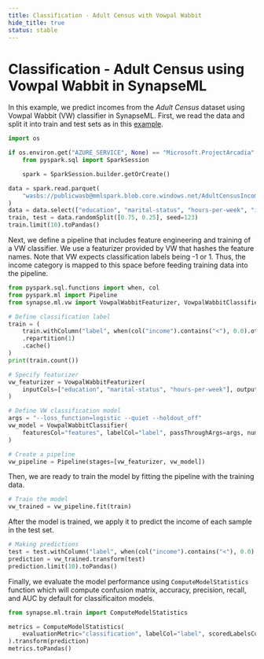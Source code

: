 ```yaml
---
title: Classification - Adult Census with Vowpal Wabbit
hide_title: true
status: stable
---
```

# Classification - Adult Census using Vowpal Wabbit in SynapseML

In this example, we predict incomes from the *Adult Census* dataset using Vowpal Wabbit (VW) classifier in SynapseML.
First, we read the data and split it into train and test sets as in this [example](https://github.com/Microsoft/SynapseML/blob/master/notebooks/Classification%20-%20Adult%20Census.ipynb
).


```python
import os

if os.environ.get("AZURE_SERVICE", None) == "Microsoft.ProjectArcadia":
    from pyspark.sql import SparkSession

    spark = SparkSession.builder.getOrCreate()
```


```python
data = spark.read.parquet(
    "wasbs://publicwasb@mmlspark.blob.core.windows.net/AdultCensusIncome.parquet"
)
data = data.select(["education", "marital-status", "hours-per-week", "income"])
train, test = data.randomSplit([0.75, 0.25], seed=123)
train.limit(10).toPandas()
```

Next, we define a pipeline that includes feature engineering and training of a VW classifier. We use a featurizer provided by VW that hashes the feature names. 
Note that VW expects classification labels being -1 or 1. Thus, the income category is mapped to this space before feeding training data into the pipeline.


```python
from pyspark.sql.functions import when, col
from pyspark.ml import Pipeline
from synapse.ml.vw import VowpalWabbitFeaturizer, VowpalWabbitClassifier

# Define classification label
train = (
    train.withColumn("label", when(col("income").contains("<"), 0.0).otherwise(1.0))
    .repartition(1)
    .cache()
)
print(train.count())

# Specify featurizer
vw_featurizer = VowpalWabbitFeaturizer(
    inputCols=["education", "marital-status", "hours-per-week"], outputCol="features"
)

# Define VW classification model
args = "--loss_function=logistic --quiet --holdout_off"
vw_model = VowpalWabbitClassifier(
    featuresCol="features", labelCol="label", passThroughArgs=args, numPasses=10
)

# Create a pipeline
vw_pipeline = Pipeline(stages=[vw_featurizer, vw_model])
```

Then, we are ready to train the model by fitting the pipeline with the training data.


```python
# Train the model
vw_trained = vw_pipeline.fit(train)
```

After the model is trained, we apply it to predict the income of each sample in the test set.


```python
# Making predictions
test = test.withColumn("label", when(col("income").contains("<"), 0.0).otherwise(1.0))
prediction = vw_trained.transform(test)
prediction.limit(10).toPandas()
```

Finally, we evaluate the model performance using `ComputeModelStatistics` function which will compute confusion matrix, accuracy, precision, recall, and AUC by default for classificaiton models.


```python
from synapse.ml.train import ComputeModelStatistics

metrics = ComputeModelStatistics(
    evaluationMetric="classification", labelCol="label", scoredLabelsCol="prediction"
).transform(prediction)
metrics.toPandas()
```

